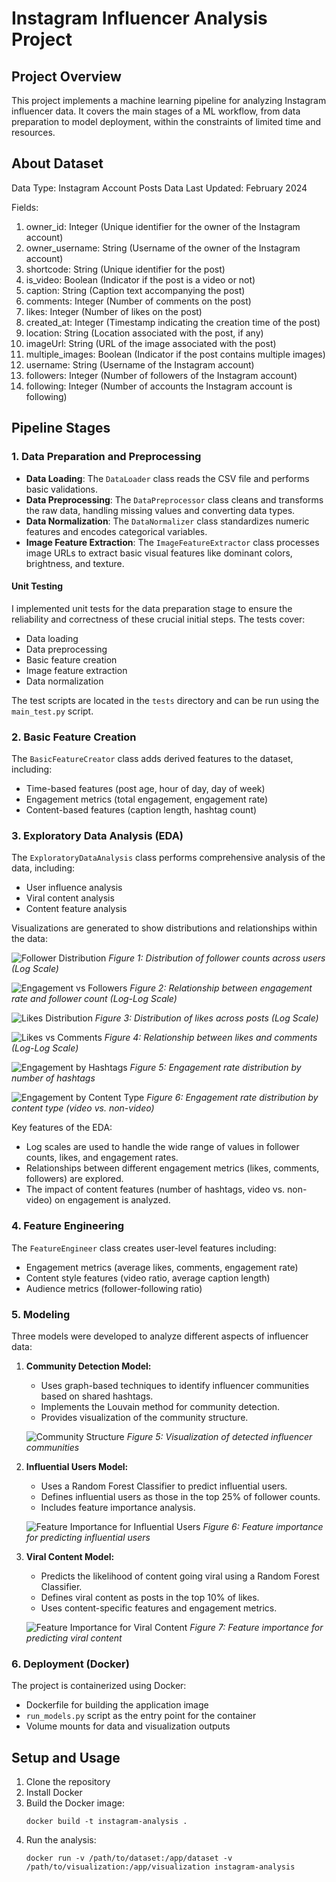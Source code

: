 # Instagram Influencer Analysis Project

## Project Overview

This project implements a machine learning pipeline for analyzing Instagram influencer data. It covers the main stages of a ML workflow, from data preparation to model deployment, within the constraints of limited time and resources.

## About Dataset

Data Type: Instagram Account Posts Data
Last Updated: February 2024

Fields:
1. owner_id: Integer (Unique identifier for the owner of the Instagram account)
2. owner_username: String (Username of the owner of the Instagram account)
3. shortcode: String (Unique identifier for the post)
4. is_video: Boolean (Indicator if the post is a video or not)
5. caption: String (Caption text accompanying the post)
6. comments: Integer (Number of comments on the post)
7. likes: Integer (Number of likes on the post)
8. created_at: Integer (Timestamp indicating the creation time of the post)
9. location: String (Location associated with the post, if any)
10. imageUrl: String (URL of the image associated with the post)
11. multiple_images: Boolean (Indicator if the post contains multiple images)
12. username: String (Username of the Instagram account)
13. followers: Integer (Number of followers of the Instagram account)
14. following: Integer (Number of accounts the Instagram account is following)

## Pipeline Stages

### 1. Data Preparation and Preprocessing

- **Data Loading**: The `DataLoader` class reads the CSV file and performs basic validations.
- **Data Preprocessing**: The `DataPreprocessor` class cleans and transforms the raw data, handling missing values and converting data types.
- **Data Normalization**: The `DataNormalizer` class standardizes numeric features and encodes categorical variables.
- **Image Feature Extraction**: The `ImageFeatureExtractor` class processes image URLs to extract basic visual features like dominant colors, brightness, and texture.

#### Unit Testing

I implemented unit tests for the data preparation stage to ensure the reliability and correctness of these crucial initial steps. The tests cover:

- Data loading
- Data preprocessing
- Basic feature creation
- Image feature extraction
- Data normalization

The test scripts are located in the `tests` directory and can be run using the `main_test.py` script.

### 2. Basic Feature Creation

The `BasicFeatureCreator` class adds derived features to the dataset, including:
- Time-based features (post age, hour of day, day of week)
- Engagement metrics (total engagement, engagement rate)
- Content-based features (caption length, hashtag count)

### 3. Exploratory Data Analysis (EDA)

The `ExploratoryDataAnalysis` class performs comprehensive analysis of the data, including:
- User influence analysis
- Viral content analysis
- Content feature analysis

Visualizations are generated to show distributions and relationships within the data:

![Follower Distribution](visualization/exploratory_data_analysis/follower_distribution.png)
*Figure 1: Distribution of follower counts across users (Log Scale)*

![Engagement vs Followers](visualization/exploratory_data_analysis/engagement_vs_followers.png)
*Figure 2: Relationship between engagement rate and follower count (Log-Log Scale)*

![Likes Distribution](visualization/exploratory_data_analysis/likes_distribution.png)
*Figure 3: Distribution of likes across posts (Log Scale)*

![Likes vs Comments](visualization/exploratory_data_analysis/likes_vs_comments.png)
*Figure 4: Relationship between likes and comments (Log-Log Scale)*

![Engagement by Hashtags](visualization/exploratory_data_analysis/engagement_by_hashtags.png)
*Figure 5: Engagement rate distribution by number of hashtags*

![Engagement by Content Type](visualization/exploratory_data_analysis/engagement_by_content_type.png)
*Figure 6: Engagement rate distribution by content type (video vs. non-video)*

Key features of the EDA:
- Log scales are used to handle the wide range of values in follower counts, likes, and engagement rates.
- Relationships between different engagement metrics (likes, comments, followers) are explored.
- The impact of content features (number of hashtags, video vs. non-video) on engagement is analyzed.

### 4. Feature Engineering

The `FeatureEngineer` class creates user-level features including:
- Engagement metrics (average likes, comments, engagement rate)
- Content style features (video ratio, average caption length)
- Audience metrics (follower-following ratio)

### 5. Modeling

Three models were developed to analyze different aspects of influencer data:

1. **Community Detection Model:** 
   - Uses graph-based techniques to identify influencer communities based on shared hashtags.
   - Implements the Louvain method for community detection.
   - Provides visualization of the community structure.

   ![Community Structure](visualization/models/community_structure.png)
   *Figure 5: Visualization of detected influencer communities*

2. **Influential Users Model:** 
   - Uses a Random Forest Classifier to predict influential users.
   - Defines influential users as those in the top 25% of follower counts.
   - Includes feature importance analysis.

   ![Feature Importance for Influential Users](visualization/models/InfluentialUsersModel_feature_importance.png)
   *Figure 6: Feature importance for predicting influential users*

3. **Viral Content Model:** 
   - Predicts the likelihood of content going viral using a Random Forest Classifier.
   - Defines viral content as posts in the top 10% of likes.
   - Uses content-specific features and engagement metrics.

   ![Feature Importance for Viral Content](visualization/models/ViralContentModel_feature_importance.png)
   *Figure 7: Feature importance for predicting viral content*

### 6. Deployment (Docker)

The project is containerized using Docker:
- Dockerfile for building the application image
- `run_models.py` script as the entry point for the container
- Volume mounts for data and visualization outputs

## Setup and Usage

1. Clone the repository
2. Install Docker
3. Build the Docker image:
   ```
   docker build -t instagram-analysis .
   ```
4. Run the analysis:
   ```
   docker run -v /path/to/dataset:/app/dataset -v /path/to/visualization:/app/visualization instagram-analysis
   ```